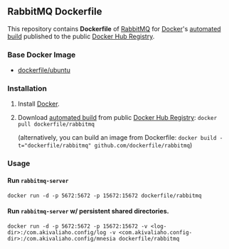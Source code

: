 ## RabbitMQ Dockerfile


This repository contains **Dockerfile** of [RabbitMQ](http://www.rabbitmq.com/) for [Docker](https://www.docker.com/)'s [automated build](https://registry.hub.docker.com/u/dockerfile/rabbitmq/) published to the public [Docker Hub Registry](https://registry.hub.docker.com/).


### Base Docker Image

* [dockerfile/ubuntu](http://dockerfile.github.io/#/ubuntu)


### Installation

1. Install [Docker](https://www.docker.com/).

2. Download [automated build](https://registry.hub.docker.com/u/dockerfile/rabbitmq/) from public [Docker Hub Registry](https://registry.hub.docker.com/): `docker pull dockerfile/rabbitmq`

   (alternatively, you can build an image from Dockerfile: `docker build -t="dockerfile/rabbitmq" github.com/dockerfile/rabbitmq`)


### Usage

#### Run `rabbitmq-server`

    docker run -d -p 5672:5672 -p 15672:15672 dockerfile/rabbitmq

#### Run `rabbitmq-server` w/ persistent shared directories.

    docker run -d -p 5672:5672 -p 15672:15672 -v <log-dir>:/com.akivaliaho.config/log -v <com.akivaliaho.config-dir>:/com.akivaliaho.config/mnesia dockerfile/rabbitmq
